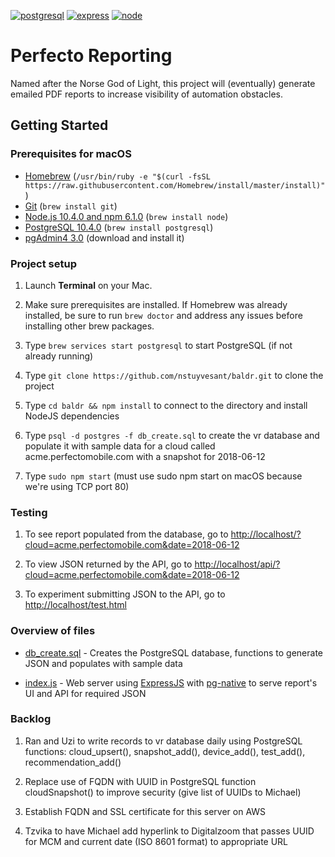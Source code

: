[![postgresql][postgresql]][postgresql-url]
[![express][express]][express-url]
[![node][node]][node-url]

# Perfecto Reporting
Named after the Norse God of Light, this project will (eventually) generate emailed PDF reports to increase visibility of automation obstacles.

## Getting Started

### Prerequisites for macOS

- [Homebrew](https://brew.sh) (`/usr/bin/ruby -e "$(curl -fsSL https://raw.githubusercontent.com/Homebrew/install/master/install)"`)
- [Git](https://git-scm.com/) (`brew install git`)
- [Node.js 10.4.0 and npm 6.1.0](nodejs.org) (`brew install node`)
- [PostgreSQL 10.4.0](http://postgresql.org) (`brew install postgresql`)
- [pgAdmin4 3.0](https://www.postgresql.org/download/) (download and install it)

### Project setup

1. Launch __Terminal__ on your Mac.

2. Make sure prerequisites are installed. If Homebrew was already installed, be sure to run `brew doctor` and address any issues before installing other brew packages.

3. Type `brew services start postgresql` to start PostgreSQL (if not already running)

4. Type `git clone https://github.com/nstuyvesant/baldr.git` to clone the project

5. Type `cd baldr && npm install` to connect to the directory and install NodeJS dependencies

6. Type `psql -d postgres -f db_create.sql` to create the vr database and populate it with sample data for a cloud called acme.perfectomobile.com with a snapshot for 2018-06-12

7. Type `sudo npm start` (must use sudo npm start on macOS because we're using TCP port 80)

### Testing

1. To see report populated from the database, go to [http://localhost/?cloud=acme.perfectomobile.com&date=2018-06-12](http://localhost/?cloud=acme.perfectomobile.com&date=2018-06-12)

2. To view JSON returned by the API, go to [http://localhost/api/?cloud=acme.perfectomobile.com&date=2018-06-12](http://localhost/api/?cloud=acme.perfectomobile.com&date=2018-06-12)

3. To experiment submitting JSON to the API, go to [http://localhost/test.html](http://localhost/test.html)

### Overview of files

- [db_create.sql](https://github.com/nstuyvesant/baldr/blob/master/db_create.sql) - Creates the PostgreSQL database, functions to generate JSON and populates with sample data

- [index.js](https://github.com/nstuyvesant/baldr/blob/master/index.js) - Web server using [ExpressJS](http://expressjs.com) with [pg-native](https://github.com/brianc/node-pg-native) to serve report's UI and API for required JSON

### Backlog

1. Ran and Uzi to write records to vr database daily using PostgreSQL functions: cloud_upsert(), snapshot_add(), device_add(), test_add(), recommendation_add()

2. Replace use of FQDN with UUID in PostgreSQL function cloudSnapshot() to improve security (give list of UUIDs to Michael)

3. Establish FQDN and SSL certificate for this server on AWS

4. Tzvika to have Michael add hyperlink to Digitalzoom that passes UUID for MCM and current date (ISO 8601 format) to appropriate URL

[express]: https://img.shields.io/badge/expressjs-4.16.3-red.svg
[express-url]: http://expressjs.com
[node]: https://img.shields.io/badge/nodejs-10.4.1-green.svg
[node-url]: https://nodejs.org
[postgresql]: https://img.shields.io/badge/postgresql-10.4.0-blue.svg
[postgresql-url]: https://www.postgresql.org